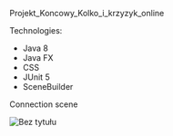Projekt_Koncowy_Kolko_i_krzyzyk_online

Technologies:
- Java 8
- Java FX
- CSS
- JUnit 5
- SceneBuilder

Connection scene

![Bez tytułu](https://user-images.githubusercontent.com/64829285/104844828-a59f7780-58d2-11eb-9711-79387af2d7aa.jpg)
